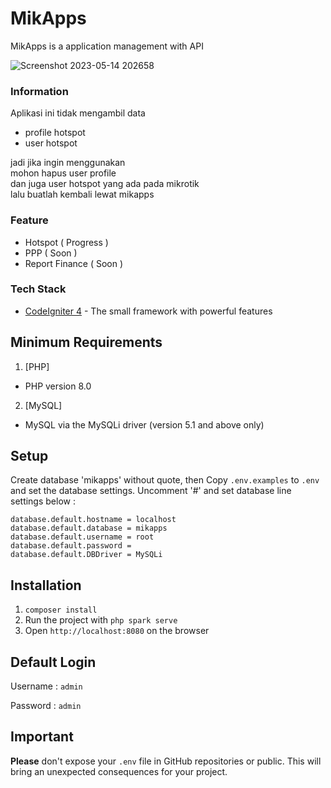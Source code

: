 # MikApps

MikApps is a application management with API


![Screenshot 2023-05-14 202658](https://github.com/addrmwn/MikApps/assets/50067501/ed2ad898-f745-4c67-a759-f09ac150add6)



### Information

Aplikasi ini tidak mengambil data

- profile hotspot
- user hotspot

jadi jika ingin menggunakan <br>
mohon hapus user profile <br>
dan juga user hotspot yang ada pada mikrotik <br>
lalu buatlah kembali lewat mikapps

### Feature

- Hotspot ( Progress )
- PPP ( Soon )
- Report Finance ( Soon )

### Tech Stack

- [CodeIgniter 4](https://www.codeigniter.com/) - The small framework with powerful features

## Minimum Requirements

1. [PHP]

- PHP version 8.0

2. [MySQL]

- MySQL via the MySQLi driver (version 5.1 and above only)

## Setup

Create database 'mikapps' without quote, then
Copy `.env.examples` to `.env` and set the database settings.
Uncomment '#' and set database line settings below :

```env
database.default.hostname = localhost
database.default.database = mikapps
database.default.username = root
database.default.password =
database.default.DBDriver = MySQLi
```

## Installation

1. `composer install`
2. Run the project with `php spark serve`
3. Open `http://localhost:8080` on the browser

## Default Login

Username : `admin`

Password : `admin`

## Important

**Please** don't expose your `.env` file in GitHub repositories or public. This will bring an unexpected consequences for your project.
